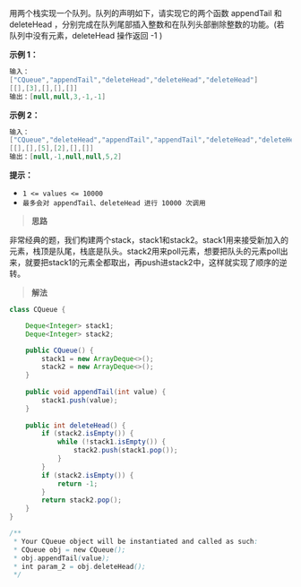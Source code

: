用两个栈实现一个队列。队列的声明如下，请实现它的两个函数 appendTail 和 deleteHead ，分别完成在队列尾部插入整数和在队列头部删除整数的功能。(若队列中没有元素，deleteHead 操作返回 -1 )

**示例 1：**

```java
输入：
["CQueue","appendTail","deleteHead","deleteHead","deleteHead"]
[[],[3],[],[],[]]
输出：[null,null,3,-1,-1]
```
**示例 2：**

```java
输入：
["CQueue","deleteHead","appendTail","appendTail","deleteHead","deleteHead"]
[[],[],[5],[2],[],[]]
输出：[null,-1,null,null,5,2]
```
**提示：**

- `1 <= values <= 10000`
- `最多会对 appendTail、deleteHead 进行 10000 次调用`



> **思路**

非常经典的题，我们构建两个stack，stack1和stack2。stack1用来接受新加入的元素，栈顶是队尾，栈底是队头。stack2用来poll元素，想要把队头的元素poll出来，就要把stack1的元素全都取出，再push进stack2中，这样就实现了顺序的逆转。



> **解法**

```java
class CQueue {

    Deque<Integer> stack1;
    Deque<Integer> stack2;

    public CQueue() {
        stack1 = new ArrayDeque<>();
        stack2 = new ArrayDeque<>();
    }
    
    public void appendTail(int value) {
        stack1.push(value);
    }
    
    public int deleteHead() {
        if (stack2.isEmpty()) {
            while (!stack1.isEmpty()) {
                stack2.push(stack1.pop());
            }
        }
        if (stack2.isEmpty()) {
            return -1;
        }
        return stack2.pop();
    }
}

/**
 * Your CQueue object will be instantiated and called as such:
 * CQueue obj = new CQueue();
 * obj.appendTail(value);
 * int param_2 = obj.deleteHead();
 */
```

